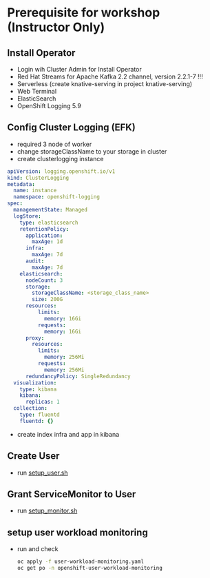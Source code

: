 # Prerequisite for workshop (Instructor Only)

## Install Operator

- Login wih Cluster Admin for Install Operator
- Red Hat Streams for Apache Kafka 2.2 channel, version 2.2.1-7 !!!
- Serverless (create knative-serving in project knative-serving)
- Web Terminal
- ElasticSearch
- OpenShift Logging 5.9

## Config Cluster Logging (EFK)

  - required 3 node of worker
  - change storageClassName to your storage in cluster
  - create clusterlogging instance
    
```yaml
apiVersion: logging.openshift.io/v1
kind: ClusterLogging
metadata:
  name: instance 
  namespace: openshift-logging
spec:
  managementState: Managed 
  logStore:
    type: elasticsearch 
    retentionPolicy: 
      application:
        maxAge: 1d
      infra:
        maxAge: 7d
      audit:
        maxAge: 7d
    elasticsearch:
      nodeCount: 3 
      storage:
        storageClassName: <storage_class_name> 
        size: 200G
      resources: 
          limits:
            memory: 16Gi
          requests:
            memory: 16Gi
      proxy: 
        resources:
          limits:
            memory: 256Mi
          requests:
            memory: 256Mi
      redundancyPolicy: SingleRedundancy
  visualization:
    type: kibana 
    kibana:
      replicas: 1
  collection:
    type: fluentd 
    fluentd: {}
```

  - create index infra and app in kibana


## Create User
- run [setup_user.sh](bin/setup_user.sh)


## Grant ServiceMonitor to User
- run [setup_monitor.sh](bin/setup_monitor.sh)

## setup user workload monitoring
- run and check
  ```sh
  oc apply -f user-workload-monitoring.yaml
  oc get po -n openshift-user-workload-monitoring
  ```